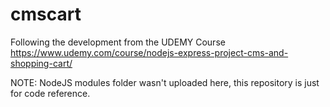 # cmscart
Following the development from the UDEMY Course https://www.udemy.com/course/nodejs-express-project-cms-and-shopping-cart/


NOTE: NodeJS modules folder wasn't uploaded here, this repository is just for code reference.
